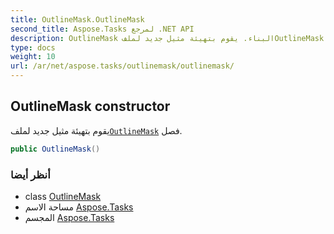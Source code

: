 ```yaml
---
title: OutlineMask.OutlineMask
second_title: Aspose.Tasks لمرجع .NET API
description: OutlineMask البناء. يقوم بتهيئة مثيل جديد لملفOutlineMask فصل.
type: docs
weight: 10
url: /ar/net/aspose.tasks/outlinemask/outlinemask/
---
```

## OutlineMask constructor

يقوم بتهيئة مثيل جديد لملف[`OutlineMask`](../) فصل.

```csharp
public OutlineMask()
```

### أنظر أيضا

* class [OutlineMask](../)
* مساحة الاسم [Aspose.Tasks](../../outlinemask/)
* المجسم [Aspose.Tasks](../../../)


